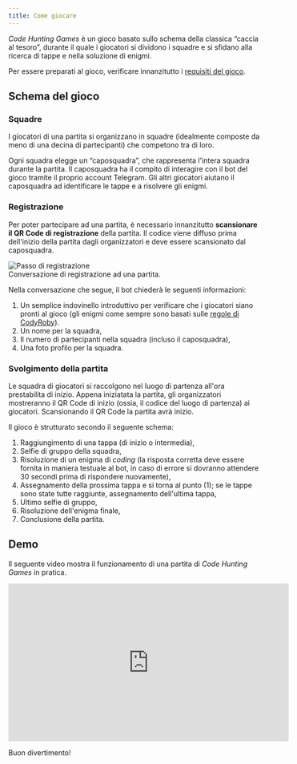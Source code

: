```yaml
---
title: Come giocare
---
```


*Code Hunting Games* è un gioco basato sullo schema della classica “caccia al tesoro”, durante il quale i giocatori si dividono i squadre e si sfidano alla ricerca di tappe e nella soluzione di enigmi.

Per essere preparati al gioco, verificare innanzitutto i [requisiti del gioco](/it/requisiti).

## Schema del gioco

### Squadre

I giocatori di una partita si organizzano in squadre (idealmente composte da meno di una decina di partecipanti) che competono tra di loro.

Ogni squadra elegge un “caposquadra”, che rappresenta l'intera squadra durante la partita.
Il caposquadra ha il compito di interagire con il bot del gioco tramite il proprio account Telegram.
Gli altri giocatori aiutano il caposquadra ad identificare le tappe e a risolvere gli enigmi.

### Registrazione

Per poter partecipare ad una partita, è necessario innanzitutto **scansionare il QR&nbsp;Code di registrazione** della partita.
Il codice viene diffuso prima dell'inizio della partita dagli organizzatori e deve essere scansionato dal caposquadra.

<div class="picture">
<img src="/assets/images/game-registration.jpg" alt="Passo di registrazione" />
</a>
<div class="didascaly">Conversazione di registrazione ad una partita.</div>
</div>

Nella conversazione che segue, il bot chiederà le seguenti informazioni:

1. Un semplice indovinello introduttivo per verificare che i giocatori siano pronti al gioco (gli enigmi come sempre sono basati sulle [regole di CodyRoby](https://github.com/CodeMOOC/TreasureHuntBot/wiki/CodyRoby)).
1. Un nome per la squadra,
1. Il numero di partecipanti nella squadra (incluso il caposquadra),
1. Una foto profilo per la squadra.

### Svolgimento della partita

Le squadra di giocatori si raccolgono nel luogo di partenza all'ora prestabilita di inizio.
Appena iniziatata la partita, gli organizzatori mostreranno il QR&nbsp;Code di inizio (ossia, il codice del luogo di partenza) ai giocatori.
Scansionando il QR&nbsp;Code la partita avrà inizio.

Il gioco è strutturato secondo il seguente schema:

1. Raggiungimento di una tappa (di inizio o intermedia),
1. Selfie di gruppo della squadra,
1. Risoluzione di un enigma di *coding* (la risposta corretta deve essere fornita in maniera testuale al bot, in caso di errore si dovranno attendere 30&nbsp;secondi prima di rispondere nuovamente),
1. Assegnamento della prossima tappa e si torna al punto&nbsp;(1); se le tappe sono state tutte raggiunte, assegnamento dell'ultima tappa,
1. Ultimo selfie di gruppo,
1. Risoluzione dell'enigma finale,
1. Conclusione della partita.

## Demo

Il seguente video mostra il funzionamento di una partita di *Code Hunting Games* in pratica.

<p>
<iframe width="560" height="315" src="https://www.youtube-nocookie.com/embed/4rSpoatljm8?rel=0" frameborder="0" allowfullscreen></iframe>
</p>

Buon divertimento!
